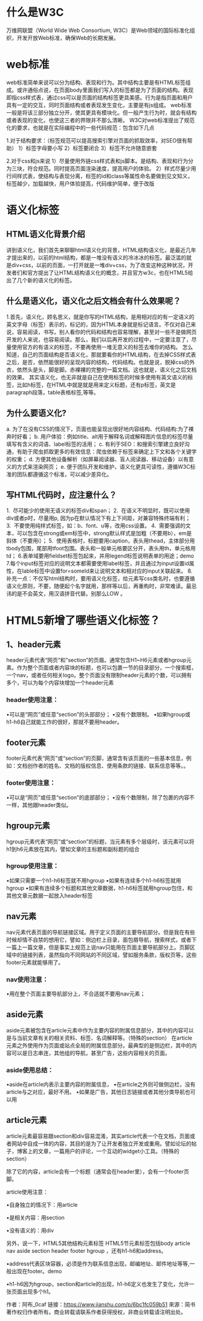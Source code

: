 # 什么是W3C

万维网联盟（World Wide Web Consortium, W3C）是Web领域的国际标准化组织，开发开放Web标准，确保Web的长期发展。

# web标准

web标准简单来说可以分为结构、表现和行为。其中结构主要是有HTML标签组成。或许通俗点说，在页面body里面我们写入的标签都是为了页面的结构。表现即指css样式表，通过css可以是页面的结构标签更具美感。行为是指页面和用户具有一定的交互，同时页面结构或者表现发生变化，主要是有js组成。
web标准一般是将该三部分独立分开，使其更具有模块化。但一般产生行为时，就会有结构或者表现的变化，也使这三者的界限并不那么清晰。
W3C对web标准提出了规范化的要求，也就是在实际编程中的一些代码规范：包含如下几点

1.对于结构要求：（标签规范可以提高搜索引擎对页面的抓取效率，对SEO很有帮助）
1）标签字母要小写
2）标签要闭合
3）标签不允许随意嵌套

2.对于css和js来说
1）尽量使用外链css样式表和js脚本。是结构、表现和行为分为三块，符合规范。同时提高页面渲染速度，提高用户的体验。
2）样式尽量少用行间样式表，使结构与表现分离，标签的id和class等属性命名要做到见文知义，标签越少，加载越快，用户体验提高，代码维护简单，便于改版

# 语义化标签
## HTML语义化背景介绍
讲到语义化，我们首先来聊聊html语义化的背景，HTML结构语义化，是最近几年才提出来的，以前的html结构，都是一堆没有语义的冷冰冰的标签。最泛滥的就是div+css，以前的页面，一打开就是一堆div+css，为了改变这种这种状况，开发者们和官方提出了让HTML结构语义化的概念，并且官方w3c，也在HTML5给出了几个新的语义化的标签。

## 什么是语义化，语义化之后文档会有什么效果呢？
1.首先，语义化，顾名思义，就是你写的HTML结构，是用相对应的有一定语义的英文字母（标签）表示的，标记的，因为HTML本身就是标记语言。不仅对自己来说，容易阅读，书写。别人看你的代码和结构也容易理解，甚至对一些不是做网页开发的人来说，也容易阅读。那么，我们以后再开发的过程中，一定要注意了，尽量使用官方的有语义的标签，不要再使用一堆无意义的标签去堆你的结构。
怎么知道，自己的页面结构是否语义化，那就要看你的HTML结构，在去掉CSS样式表之后，是否，依然能很好的呈现内容的结构，代码结构。也就是说，脱掉css的外衣，依然头是头，脚是脚。赤裸裸的完整的一篇文档。这也就是，语义化之后文档的效果。
其实语义化，也无非就是自己在使用标签的时候多使用有英文语义的标签，比如h标签，在HTML中就是就是用来定义标题，还有p标签，英文是paragraph段落，table表格标签,等等。

## 为什么要语义化?
a. 为了在没有CSS的情况下，页面也能呈现出很好地内容结构、代码结构:为了裸奔时好看；
b. 用户体验：例如title、alt用于解释名词或解释图片信息的标签尽量填写有含义的词语、label标签的活用；
c. 有利于SEO：和搜索引擎建立良好沟通，有助于爬虫抓取更多的有效信息：爬虫依赖于标签来确定上下文和各个关键字的权重；
d. 方便其他设备解析（如屏幕阅读器、盲人阅读器、移动设备）以有意义的方式来渲染网页；
e. 便于团队开发和维护，语义化更具可读性，遵循W3C标准的团队都遵循这个标准，可以减少差异化。

## 写HTML代码时，应注意什么？
1.  尽可能少的使用无语义的标签div和span；
2.  在语义不明显时，既可以使用div或者p时，尽量用p, 因为p在默认情况下有上下间距，对兼容特殊终端有利；
3.  不要使用纯样式标签，如：b、font、u等，改用css设置。
4.  需要强调的文本，可以包含在strong或em标签中，strong默认样式是加粗（不要用b），em是斜体（不要用i）；
5.  使用表格时，标题要用caption，表头用thead，主体部分用tbody包围，尾部用tfoot包围。表头和一般单元格要区分开，表头用th，单元格用td；
6.表单域要用fieldset标签包起来，并用legend标签说明表单的用途；demo
7.每个input标签对应的说明文本都需要使用label标签，并且通过为input设置id属性，在lable标签中设置for=someld来让说明文本和相对应的input关联起来。
8.补充一点：不仅写html结构时，要用语义化标签，给元素写css类名时，也要遵循语义化原则，不要，随便起个名字就用，那样等以后，再重构时，非常难读。最忌讳的是不会英文，用汉语拼音代替。别那么LOW 。


# HTML5新增了哪些语义化标签？
## 1、header元素
header元素代表“网页“和”section”的页眉。通常包含H1~H6元素或者hgroup元素。作为整个页面或者内容块的标题，也可以包裹一节的目录部分，一个搜索框，一个nav，或者任何相关logo。整个页面没有限制header元素的个数，可以拥有多个，可以为每个内容块增加一个header元素
### header使用注意：
•可以是“网页”或任意“section”的头部部分；
•没有个数限制。
•如果hgroup或h1-h6自己就能工作的很好，那就不要用header。

## footer元素
footer元素代表“网页”或“section”的页脚，通常含有该页面的一些基本信息，例如：文档创作者的姓名、文档的版权信息、使用条款的链接、联系信息等等。。

### footer使用注意：
•可以是“网页”或任意“section”的底部部分；
•没有个数限制，除了包裹的内容不一样，其他跟header类似。

## hgroup元素
hgroup元素代表“网页”或“section”的标题，当元素有多个层级时，该元素可以将h1到h6元素放在其内，譬如文章的主标题和副标题的组合

### hgroup使用注意：
•如果只需要一个h1-h6标签就不用hgroup
•如果有连续多个h1-h6标签就用hgroup
•如果有连续多个标题和其他文章数据，h1-h6标签就用hgroup包住，和其他文章元数据一起放入header标签

## nav元素
nav元素代表页面的导航链接区域。用于定义页面的主要导航部分。但是我在有些时候却情不自禁的想用它，譬如：侧边栏上目录，面包屑导航，搜索样式，或者下一篇上一篇文章，但是事实上规范上说nav只能用在页面主要导航部分上。页脚区域中的链接列表，虽然指向不同网站的不同区域，譬如服务条款，版权页等，这些footer元素就能够用了。

### nav使用注意：
•用在整个页面主要导航部分上，不合适就不要用nav元素；

## aside元素
aside元素被包含在article元素中作为主要内容的附属信息部分，其中的内容可以是与当前文章有关的相关资料、标签、名词解释等。（特殊的section）
在article元素之外使用作为页面或站点全局的附属信息部分。最典型的是侧边栏，其中的内容可以是日志串连，其他组的导航，甚至广告，这些内容相关的页面。

### aside使用总结：
•aside在article内表示主要内容的附属信息，
•在article之外则可做侧边栏，没有article与之对应，最好不用。
•如果是广告，其他日志链接或者其他分类导航也可以用

## article元素
article元素最容易跟section和div容易混淆，其实article代表一个在文档，页面或者网站中自成一体的内容，其目的是为了让开发者独立开发或重用。譬如论坛的帖子，博客上的文章，一篇用户的评论，一个互动的widget小工具。（特殊的section）

除了它的内容，article会有一个标题（通常会在header里），会有一个footer页脚。

article使用注意：

•自身独立的情况下：用article

•是相关内容：用section

•没有语义的：用div

另外，说一下，HTML5其他结构元素标签
HTML5节元素标签包括body article nav aside section header footer hgroup ，还有h1-h6和address。

•address代表区块容器，必须是作为联系信息出现，邮编地址、邮件地址等等,一般出现在footer。demo 

•h1-h6因为hgroup，section和article的出现，h1-h6定义也发生了变化，允许一张页面出现多个h1。

作者：阿布_0caf
链接：https://www.jianshu.com/p/6bc1fc059b51
來源：简书
著作权归作者所有。商业转载请联系作者获得授权，非商业转载请注明出处。